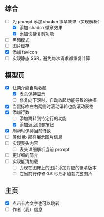 ## 综合
- [ ] 为 prompt 添加 shadcn 徽章效果（实现解析）
  - [x] 添加 shadcn 徽章效果
  - [x] 添加快捷复制功能
- [ ] 黑暗模式
- [ ] 图片缓存
- [x] 添加 favicon
- [ ] 实现静态 SSR，避免每次请求都重复计算

## 模型页
- [x] 让简介能自动收起
  - [x] 表头保持显示
  - [ ] 修复向下滚时，自动收起功能导致的抽搐
- [x] 当鼠标咋左右两侧时滚动滚轮也能滚动表格
- [x] 添加行数
  - [ ] 添加跳转到特定行的功能
  - [x] 添加返回顶部按钮
- [x] 刷新时保持当前行数
- [ ] 类似 iib 那样展示图片信息
- [ ] 实现表头内容
  - [ ] 表头详细解析当前 prompt
- [ ] 更详细的简介
- [ ] 实现低清加载
  - [ ] 为现在图床上的图片添加对应的低清版本
  - [ ] 在当前行停留 0.5 秒后才加载完整图片

## 主页
- [x] 点击卡片文字也可以跳转
- [ ] 作者（我）信息